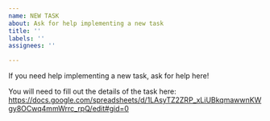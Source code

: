 ```yaml
---
name: NEW TASK
about: Ask for help implementing a new task
title: ''
labels: ''
assignees: ''

---
```


If you need help implementing a new task, ask for help here!

You will need to fill out the details of the task here: https://docs.google.com/spreadsheets/d/1LAsyTZ2ZRP_xLiUBkqmawwnKWgy8OCwq4mmWrrc_rpQ/edit#gid=0
